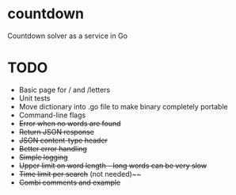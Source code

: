# countdown
Countdown solver as a service in Go


# TODO
- Basic page for / and /letters
- Unit tests
- Move dictionary into .go file to make binary completely portable
- Command-line flags
- ~~Error when no words are found~~
- ~~Return JSON response~~
- ~~JSON content-type header~~
- ~~Better error handling~~
- ~~Simple logging~~
- ~~Upper limit on word length - long words can be very slow~~
- ~~Time limit per search~~ (not needed)~~
- ~~Combi comments and example~~
